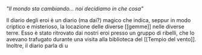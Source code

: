 *"Il mondo sta cambiando... noi decidiamo in che cosa"*

Il diario degli eroi è un diario (ma dai?) magico che indica, seppur in modo criptico e misterioso, la locazione delle diverse [[gemme]] nelle diverse terre. 
Esso è stato ritrovato dai nostri eroi presso un gruppo di ribelli, che lo avevano trafugato durante una visita alla biblioteca del [[Tempio del vento]]. 
Inoltre, il diario parla di u